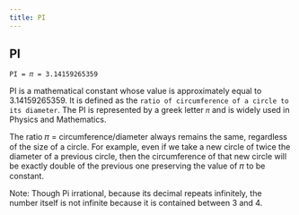 ```yaml
---
title: PI
---
```

## PI

`PI = 𝜋 = 3.14159265359`

PI is a mathematical constant whose value is approximately equal to 3.14159265359. It is defined as the `ratio of circumference of a circle to its diameter`. The PI is represented by a greek letter `𝜋` and is widely used in Physics and Mathematics.

The ratio 𝜋 = circumference/diameter always remains the same, regardless of the size of a circle. For example, even if we take a new circle of twice the diameter of a previous circle, then the circumference of that new circle will be exactly double of the previous one preserving the value of 𝜋 to be constant.

Note: Though Pi irrational, because its decimal repeats infinitely, the number itself is not infinite because it is contained between 3 and 4.
